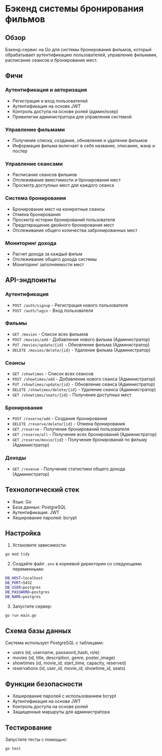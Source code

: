 # Бэкенд системы бронирования фильмов

## Обзор
Бэкенд-сервис на Go для системы бронирования фильмов, который обрабатывает аутентификацию пользователей, управление фильмами, расписание сеансов и бронирование мест.

## Фичи

### Аутентификация и авторизация
- Регистрация и вход пользователей
- Аутентификация на основе JWT
- Контроль доступа на основе ролей (админ/юзер)
- Привилегии администратора для управления системой

### Управление фильмами
- Получение списка, создание, обновление и удаление фильмов
- Информация фильма включает в себя название, описание, жанр и постер

### Управление сеансами
- Расписание сеансов фильмов
- Отслеживание вместимости и бронирования мест
- Просмотр доступных мест для каждого сеанса

### Система бронирования
- Бронирование мест на конкретные сеансы
- Отмена бронирования
- Просмотр истории бронирований пользователя
- Предотвращение двойного бронирования мест
- Отслеживание общего количества забронированных мест

### Мониторинг дохода
- Расчет дохода за каждый фильм
- Отслеживание общего дохода системы
- Мониторинг заполняемости мест

## API-эндпоинты

### Аутентификация
- `POST /auth/signup` - Регистрация нового пользователя
- `POST /auth/login` - Вход пользователя

### Фильмы
- `GET /movies` - Список всех фильмов
- `POST /movies/add` - Добавление нового фильма (Администратор)
- `PUT /movies/update/{id}` - Обновление фильма (Администратор)
- `DELETE /movies/delete/{id}` - Удаление фильма (Администратор)

### Сеансы
- `GET /showtimes` - Список всех сеансов
- `POST /showtimes/add` - Добавление нового сеанса (Администратор)
- `PUT /showtimes/update/{id}` - Обновление сеанса (Администратор)
- `DELETE /showtimes/delete/{id}` - Удаление сеанса (Администратор)
- `GET /showtimes/seats/{id}` - Получение доступных мест

### Бронирования
- `POST /reserve/add` - Создание бронирования
- `DELETE /reserve/delete/{id}` - Отмена бронирования
- `GET /reserve` - Получение бронирований пользователя
- `GET /reserve/all` - Получение всех бронирований (Администратор)
- `GET /reserve/movie/{id}` - Получение бронирований по фильму (Администратор)

### Доходы
- `GET /revenue` - Получение статистики общего дохода (Администратор)

## Технологический стек
- Язык: Go
- База данных: PostgreSQL
- Аутентификация: JWT
- Хеширование паролей: bcrypt

## Настройка

1. Установите зависимости:

```bash
go mod tidy
```

2. Создайте файл `.env` в корневой директории со следующими переменными:

```bash
DB_HOST=localhost
DB_PORT=5432
DB_USER=postgres
DB_PASSWORD=postgres
DB_NAME=postgres
```

3. Запустите сервер:

```bash
go run main.go
```

## Схема базы данных
Система использует PostgreSQL с таблицами:
- users (id, username, password_hash, role)
- movies (id, title, description, genre, poster_image)
- showtimes (id, movie_id, start_time, capacity, reserved)
- reservations (id, user_id, movie_id, showtime_id, seats)

## Функции безопасности
- Хеширование паролей с использованием bcrypt
- Аутентификация на основе JWT
- Контроль доступа на основе ролей
- Защищенные маршруты для администратора

## Тестирование
Запустите тесты с помощью:

```bash
go test
```